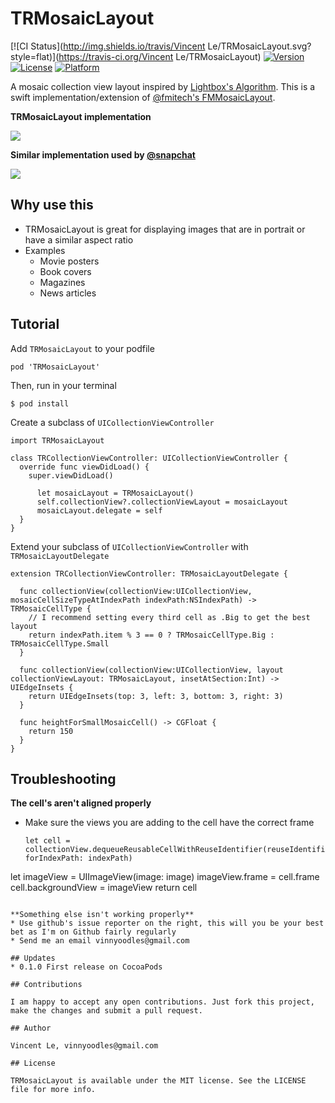 # TRMosaicLayout

[![CI Status](http://img.shields.io/travis/Vincent Le/TRMosaicLayout.svg?style=flat)](https://travis-ci.org/Vincent Le/TRMosaicLayout)
[![Version](https://img.shields.io/cocoapods/v/TRMosaicLayout.svg?style=flat)](http://cocoapods.org/pods/TRMosaicLayout)
[![License](https://img.shields.io/cocoapods/l/TRMosaicLayout.svg?style=flat)](http://cocoapods.org/pods/TRMosaicLayout)
[![Platform](https://img.shields.io/cocoapods/p/TRMosaicLayout.svg?style=flat)](http://cocoapods.org/pods/TRMosaicLayout)

A mosaic collection view layout inspired by [Lightbox's Algorithm](http://blog.vjeux.com/2012/image/image-layout-algorithm-lightbox.html). This is a swift implementation/extension of [@fmitech's FMMosaicLayout](https://github.com/fmitech/FMMosaicLayout).  

**TRMosaicLayout implementation**

<img src="Demo/demo.gif"/>

**Similar implementation used by [@snapchat](https://github.com/snapchat)**

<img src="Demo/snapchat.gif"/>

## Why use this
* TRMosaicLayout is great for displaying images that are in portrait or have a similar aspect ratio
* Examples
  * Movie posters
  * Book covers
  * Magazines
  * News articles

## Tutorial

Add `TRMosaicLayout` to your podfile
```
pod 'TRMosaicLayout'
```

Then, run in your terminal
```
$ pod install 
```

Create a subclass of `UICollectionViewController`
```
import TRMosaicLayout

class TRCollectionViewController: UICollectionViewController {
  override func viewDidLoad() {
    super.viewDidLoad()

      let mosaicLayout = TRMosaicLayout()
      self.collectionView?.collectionViewLayout = mosaicLayout
      mosaicLayout.delegate = self
  }
}
```

Extend your subclass of `UICollectionViewController` with `TRMosaicLayoutDelegate`
```
extension TRCollectionViewController: TRMosaicLayoutDelegate {

  func collectionView(collectionView:UICollectionView, mosaicCellSizeTypeAtIndexPath indexPath:NSIndexPath) -> TRMosaicCellType {
    // I recommend setting every third cell as .Big to get the best layout
    return indexPath.item % 3 == 0 ? TRMosaicCellType.Big : TRMosaicCellType.Small
  }

  func collectionView(collectionView:UICollectionView, layout collectionViewLayout: TRMosaicLayout, insetAtSection:Int) -> UIEdgeInsets {
    return UIEdgeInsets(top: 3, left: 3, bottom: 3, right: 3)
  }

  func heightForSmallMosaicCell() -> CGFloat {
    return 150
  }
}
```

## Troubleshooting

**The cell's aren't aligned properly**
* Make sure the views you are adding to the cell have the correct frame
  ```
  let cell = collectionView.dequeueReusableCellWithReuseIdentifier(reuseIdentifier, forIndexPath: indexPath)
let imageView = UIImageView(image: image)
  imageView.frame = cell.frame
  cell.backgroundView = imageView
  return cell
  ```

  **Something else isn't working properly**
  * Use github's issue reporter on the right, this will you be your best bet as I'm on Github fairly regularly
  * Send me an email vinnyoodles@gmail.com

## Updates
  * 0.1.0 First release on CocoaPods

## Contributions

  I am happy to accept any open contributions. Just fork this project, make the changes and submit a pull request.

## Author

  Vincent Le, vinnyoodles@gmail.com

## License

  TRMosaicLayout is available under the MIT license. See the LICENSE file for more info.

